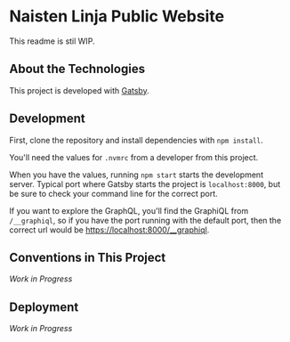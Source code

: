 # Naisten Linja Public Website

This readme is stil WIP.

## About the Technologies

This project is developed with [Gatsby](https://gatsbyjs.com).

## Development

First, clone the repository and install dependencies with `npm install`. 

You'll need the values for `.nvmrc` from a developer from this project.

When you have the values, running `npm start` starts the development server. Typical port where Gatsby starts the project is `localhost:8000`, but be sure to check your command line for the correct port.

If you want to explore the GraphQL, you'll find the GraphiQL from `/__graphiql`, so if you have the port running with the default port, then the correct url would be [https://localhost:8000/__graphiql](https://localhost:8000/__graphiql).

## Conventions in This Project

*Work in Progress* 

## Deployment 

*Work in Progress* 
